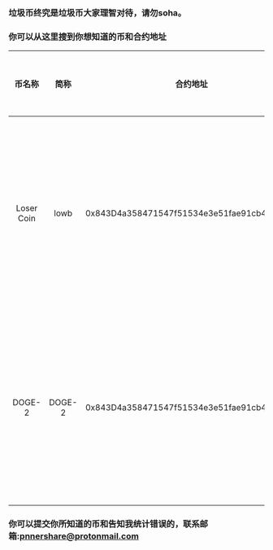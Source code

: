 ### 垃圾币终究是垃圾币大家理智对待，请勿soha。


### 你可以从这里搜到你想知道的币和合约地址

| 币名称 | 简称 | 合约地址 | 智能链 | 上线交易所 | 官方网站 |介绍 |
| :----:| :----: | :----: | :----: | :----: | :----: | :----: |
| Loser Coin | lowb | 0x843D4a358471547f51534e3e51fae91cb4Dc3F28 | BSC | 暂无 | https://losercoin.org/ | 中国一个四线城市的贫困青年，邀请另一位贫困程序员，一同发起了Loser Coin项目，代币LOWB. |
| DOGE-2 | DOGE-2 | 0x843D4a358471547f51534e3e51fae91cb4Dc3F28 | BSC | 暂无 | https://doge-2.net/ | 中国一个四线城市的贫困青年，邀请另一位贫困程序员，一同发起了Loser Coin项目，代币LOWB. |





### 你可以提交你所知道的币和告知我统计错误的，联系邮箱:pnnershare@protonmail.com